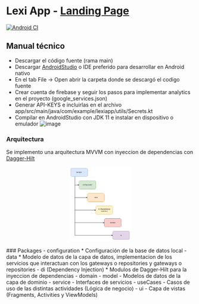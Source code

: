# Lexi App - [Landing Page](https://thelastcolor.github.io/Lexi-Web/)
[![Android CI](https://github.com/TheLastColor/lexi-app/actions/workflows/android.yml/badge.svg)](https://github.com/TheLastColor/lexi-app/actions/workflows/android.yml)

## Manual técnico
- Descargar el código fuente (rama main)
- Descargar [AndroidStudio](https://developer.android.com/studio) o IDE preferido para desarrollar en Android nativo
- En el tab File -> Open abrir la carpeta donde se descargó el codigo fuente
- Crear cuenta de firebase y seguir los pasos para implementar analytics en el proyecto (google_services.json)
- Generar API-KEYS e incluirlas en el archivo app/src/main/java/com/example/lexiapp/utils/Secrets.kt
- Compilar en AndroidStudio con JDK 11 e instalar en dispositivo o emulador
![image](https://github.com/TheLastColor/lexi-app/assets/82070877/9596def1-03e8-4832-a61c-ac129ff836f4)


### Arquitectura
Se implemento una arquitectura MVVM con inyeccion de dependencias con [Dagger-Hilt](https://dagger.dev/hilt/)

<p align="center" width="100%">
    <img width="33%" src="./docs/Arquitectura.drawio.png"> 
</p>
### Packages
- configuration 
    * Configuración de la base de datos local
- data
    * Modelo de datos de la capa de datos, implementacion de los servicios que interactuan con los gateways o repositories y gateways o repositories
- di (Dependency Injection)
    * Modulos de Dagger-Hilt para la inyeccion de dependencias
- domain
    - model
        - Modelos de datos de la capa de dominio
    - service
        - Interfaces de servicios
    - useCases
        - Casos de uso de las distintas actividades (Lógica de negocio)
- ui
    - Capa de vistas (Fragments, Activities y ViewModels)
